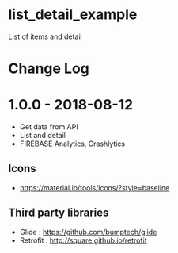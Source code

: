 # list_detail_example
List of items and detail


# Change Log
# 1.0.0 - 2018-08-12
- Get data from API
- List and detail
- FIREBASE Analytics, Crashlytics 


## Icons
-   https://material.io/tools/icons/?style=baseline

## Third party libraries 
-   Glide : https://github.com/bumptech/glide
- 	Retrofit : http://square.github.io/retrofit

